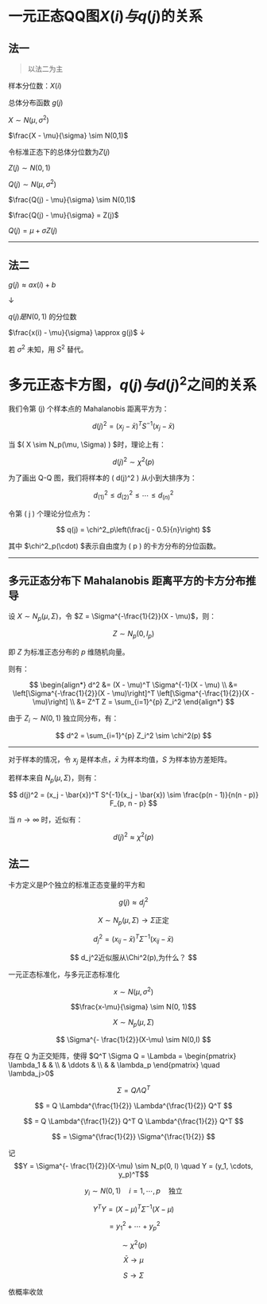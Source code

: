 # 一元正态QQ图$X(i)与q(j)$的关系
## 法一
>以法二为主

样本分位数：$X(i)$

总体分布函数 $g(j)$

$X \sim N(\mu, \sigma^2)$ 

$\frac{X - \mu}{\sigma} \sim N(0,1)$

令标准正态下的总体分位数为$Z(j)$

$Z(j) \sim N(0,1)$


$Q(j) \sim N(\mu, \sigma^2)$ 

$\frac{Q(j) - \mu}{\sigma} \sim N(0,1)$

$\frac{Q(j) - \mu}{\sigma} = Z(j)$

$Q(j) = \mu + \sigma Z(j)$

---
## 法二
$g(j) \approx a x(i) + b$

$\downarrow$

$q(j)是N(0,1)$ 的分位数


$\frac{x(i) - \mu}{\sigma} \approx g(j)$
$\downarrow$

若 $\sigma^2$ 未知，用 $S^2$ 替代。

# 多元正态卡方图，$q(j)与d(j)^2$之间的关系

我们令第 (j) 个样本点的 Mahalanobis 距离平方为：

$$
d(j)^2 = (x_j - \bar{x})^T S^{-1} (x_j - \bar{x})
$$

当 $( X \sim N_p(\mu, \Sigma) ) $时，理论上有：

$$
d(j)^2 \sim \chi^2(p)
$$

为了画出 Q-Q 图，我们将样本的 \( d(j)^2 \) 从小到大排序为：

$$
d_{(1)}^2 \leq d_{(2)}^2 \leq \cdots \leq d_{(n)}^2
$$

令第 \( j \) 个理论分位点为：

$$
q(j) = \chi^2_p\left(\frac{j - 0.5}{n}\right)
$$

其中 $\chi^2_p(\cdot) $表示自由度为 \( p \) 的卡方分布的分位函数。

---

## 多元正态分布下 Mahalanobis 距离平方的卡方分布推导

设 $X \sim N_p(\mu, \Sigma)$，令 $Z = \Sigma^{-\frac{1}{2}}(X - \mu)$，则：

$$
Z \sim N_p(0, I_p)
$$

即 $Z$ 为标准正态分布的 $p$ 维随机向量。

则有：

$$
\begin{align*}
d^2 &= (X - \mu)^T \Sigma^{-1}(X - \mu) \\
&= \left[\Sigma^{-\frac{1}{2}}(X - \mu)\right]^T \left[\Sigma^{-\frac{1}{2}}(X - \mu)\right] \\
&= Z^T Z = \sum_{i=1}^{p} Z_i^2
\end{align*}
$$

由于 $Z_i \sim N(0,1)$ 独立同分布，有：

$$
d^2 = \sum_{i=1}^{p} Z_i^2 \sim \chi^2(p)
$$

---

对于样本的情况，令 $x_j$ 是样本点，$\bar{x}$ 为样本均值，$S$ 为样本协方差矩阵。

若样本来自 $N_p(\mu, \Sigma)$，则有：

$$
d(j)^2 = (x_j - \bar{x})^T S^{-1}(x_j - \bar{x}) \sim \frac{p(n - 1)}{n(n - p)} F_{p, n - p}
$$

当 $n \to \infty$ 时，近似有：

$$
d(j)^2 \approx \chi^2(p)
$$

## 法二
卡方定义是P个独立的标准正态变量的平方和

$$g(j) \approx d_j^2$$

$$X \sim N_p(\mu, \Sigma) \rightarrow \Sigma\text{正定}$$

$$d_j^2 = (x_{ij} - \bar{x})^T \Sigma^{-1} (x_{ij} - \bar{x})$$

$$
d_j^2近似服从\Chi^2(p),为什么？
$$

一元正态标准化，与多元正态标准化

$$x\sim N(\mu, \sigma^2)$$

$$\frac{x-\mu}{\sigma} \sim N(0, 1)$$

$$
X \sim N_p(\mu,\Sigma)
$$

$$
\Sigma^{- \frac{1}{2}}(X-\mu) \sim N(0,I)
$$

存在 Q 为正交矩阵，使得 $Q^T \Sigma Q = \Lambda = \begin{pmatrix} \lambda_1 & & \\ & \ddots & \\ & & \lambda_p \end{pmatrix} \quad \lambda_j>0$ 

$$
\Sigma = Q \Lambda Q^T
$$

$$
= Q \Lambda^{\frac{1}{2}} \Lambda^{\frac{1}{2}} Q^T
$$

$$
= Q \Lambda^{\frac{1}{2}} Q^T Q \Lambda^{\frac{1}{2}} Q^T
$$

$$
= \Sigma^{\frac{1}{2}} \Sigma^{\frac{1}{2}}
$$

记 $$Y = \Sigma^{- \frac{1}{2}}(X-\mu) \sim N_p(0, I) \quad Y = (y_1, \cdots, y_p)^T$$

$$y_i \sim N(0, 1) \quad i = 1, \cdots, p \quad \text{独立}$$

$$Y^T Y = (X - \mu)^T \Sigma^{-1} (X - \mu)$$

$$= y_1^2 + \cdots + y_p^2$$

$$\sim \chi^2(p)$$

$$\bar{X} \rightarrow  \mu$$

$$S \rightarrow \Sigma$$

依概率收敛